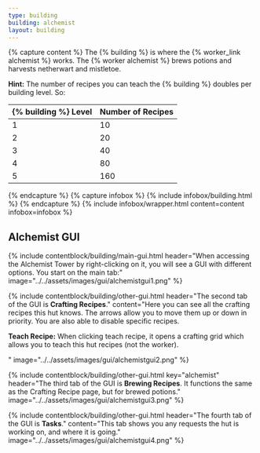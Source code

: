 ```yaml
---
type: building
building: alchemist
layout: building
---
```

{% capture content %}
The {% building %} is where the {% worker_link alchemist %} works. The {% worker alchemist %} brews potions and harvests netherwart and mistletoe.

**Hint:** The number of recipes you can teach the {% building %} doubles per building level. So:

| {% building %} Level | Number of Recipes |
|----------------------|-------------------|
| 1                    | 10                |
| 2                    | 20                |
| 3                    | 40                |
| 4                    | 80                |
| 5                    | 160               |

{% endcapture %}
{% capture infobox %}
{% include infobox/building.html %}
{% endcapture %}
{% include infobox/wrapper.html content=content infobox=infobox %}

## Alchemist GUI

{% include contentblock/building/main-gui.html header="When accessing the Alchemist Tower by right-clicking on it, you will see a GUI with different options. You start on the main tab:" image="../../assets/images/gui/alchemistgui1.png" %}

{% include contentblock/building/other-gui.html header="The second tab of the GUI is <strong>Crafting Recipes</strong>." content="Here you can see all the crafting recipes this hut knows. The arrows allow you to move them up or down in priority.  You are also able to disable specific recipes.<p><strong> Teach Recipe:</strong> When clicking teach recipe, it opens a crafting grid which allows you to teach this hut recipes (not the worker).</p>" image="../../assets/images/gui/alchemistgui2.png" %}

{% include contentblock/building/other-gui.html key="alchemist" header="The third tab of the GUI is <strong>Brewing Recipes</strong>. It functions the same as the Crafting Recipe page, but for brewed potions." image="../../assets/images/gui/alchemistgui3.png" %}

{% include contentblock/building/other-gui.html header="The fourth tab of the GUI is <strong>Tasks</strong>." content="This tab shows you any requests the hut is working on, and where it is going." image="../../assets/images/gui/alchemistgui4.png" %}
